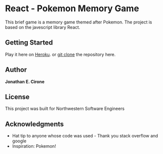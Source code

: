 # React - Pokemon Memory Game

This brief game is a memory game themed after Pokemon. The project is based on the javescript library React.

## Getting Started

Play it here on [Heroku](https://pokemon-memory-quiz.herokuapp.com/).
or [git clone](https://github.com/Ciwonie/react-memory-game.git) the repository here.


## Author

**Jonathan E. Cirone**

## License

This project was built for Northwestern Software Engineers

## Acknowledgments

* Hat tip to anyone whose code was used - Thank you stack overflow and google
* Inspiration: Pokemon!
